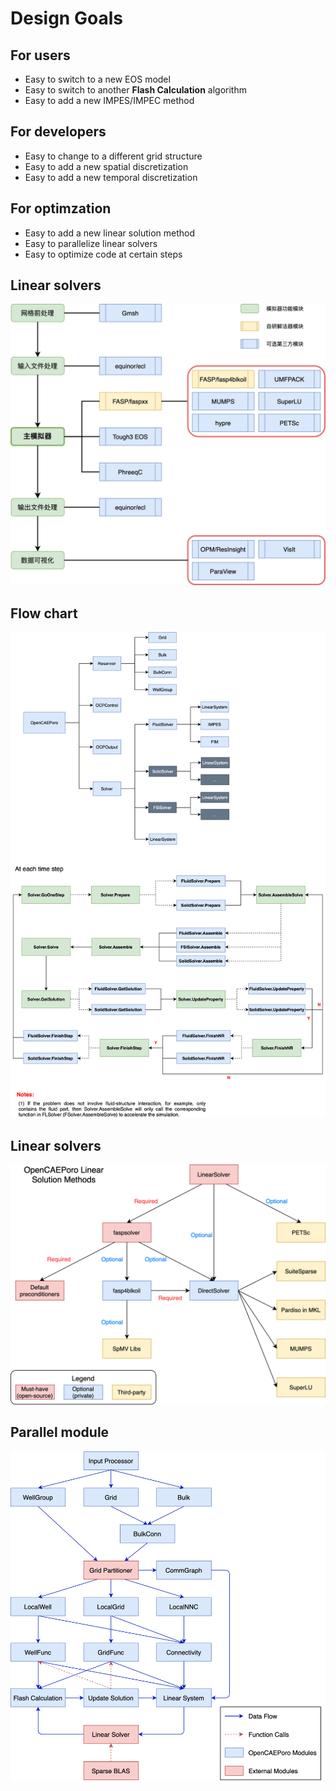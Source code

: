 # Design Goals

## For users

- Easy to switch to a new EOS model
- Easy to switch to another **Flash Calculation** algorithm
- Easy to add a new IMPES/IMPEC method

## For developers
- Easy to change to a different grid structure
- Easy to add a new spatial discretization
- Easy to add a new temporal discretization
  
## For optimzation
- Easy to add a new linear solution method
- Easy to parallelize linear solvers
- Easy to optimize code at certain steps


## Linear solvers
![Linear solver](OCPStructure.png)

## Flow chart
![Flow chart](FlowChart.png)

## Linear solvers
![Linear solver](OCPLinearSolver.png)

## Parallel module
![Parallel module](OCPParallelModules.png)